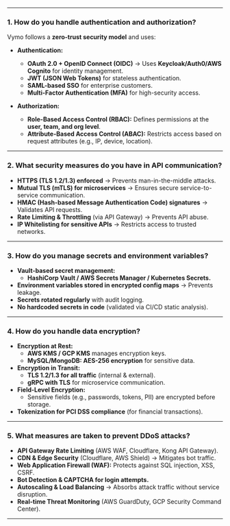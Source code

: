 
---

### **1. How do you handle authentication and authorization?**

Vymo follows a **zero-trust security model** and uses:

- **Authentication:**
    
    - **OAuth 2.0 + OpenID Connect (OIDC)** → Uses **Keycloak/Auth0/AWS Cognito** for identity management.
    - **JWT (JSON Web Tokens)** for stateless authentication.
    - **SAML-based SSO** for enterprise customers.
    - **Multi-Factor Authentication (MFA)** for high-security access.
- **Authorization:**
    
    - **Role-Based Access Control (RBAC):** Defines permissions at the **user, team, and org level**.
    - **Attribute-Based Access Control (ABAC):** Restricts access based on request attributes (e.g., IP, device, location).

---

### **2. What security measures do you have in API communication?**

- **HTTPS (TLS 1.2/1.3) enforced** → Prevents man-in-the-middle attacks.
- **Mutual TLS (mTLS) for microservices** → Ensures secure service-to-service communication.
- **HMAC (Hash-based Message Authentication Code) signatures** → Validates API requests.
- **Rate Limiting & Throttling** (via API Gateway) → Prevents API abuse.
- **IP Whitelisting for sensitive APIs** → Restricts access to trusted networks.

---

### **3. How do you manage secrets and environment variables?**

- **Vault-based secret management:**
    - **HashiCorp Vault / AWS Secrets Manager / Kubernetes Secrets.**
- **Environment variables stored in encrypted config maps** → Prevents leakage.
- **Secrets rotated regularly** with audit logging.
- **No hardcoded secrets in code** (validated via CI/CD static analysis).

---

### **4. How do you handle data encryption?**

- **Encryption at Rest:**
    - **AWS KMS / GCP KMS** manages encryption keys.
    - **MySQL/MongoDB: AES-256 encryption** for sensitive data.
- **Encryption in Transit:**
    - **TLS 1.2/1.3 for all traffic** (internal & external).
    - **gRPC with TLS** for microservice communication.
- **Field-Level Encryption:**
    - Sensitive fields (e.g., passwords, tokens, PII) are encrypted before storage.
- **Tokenization for PCI DSS compliance** (for financial transactions).

---

### **5. What measures are taken to prevent DDoS attacks?**

- **API Gateway Rate Limiting** (AWS WAF, Cloudflare, Kong API Gateway).
- **CDN & Edge Security** (Cloudflare, AWS Shield) → Mitigates bot traffic.
- **Web Application Firewall (WAF):** Protects against SQL injection, XSS, CSRF.
- **Bot Detection & CAPTCHA for login attempts.**
- **Autoscaling & Load Balancing** → Absorbs attack traffic without service disruption.
- **Real-time Threat Monitoring** (AWS GuardDuty, GCP Security Command Center).

---
